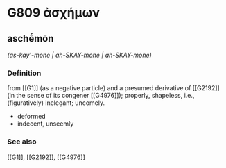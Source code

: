 # G809 ἀσχήμων

## aschḗmōn

_(as-kay'-mone | ah-SKAY-mone | ah-SKAY-mone)_

### Definition

from [[G1]] (as a negative particle) and a presumed derivative of [[G2192]] (in the sense of its congener [[G4976]]); properly, shapeless, i.e., (figuratively) inelegant; uncomely.

- deformed
- indecent, unseemly

### See also

[[G1]], [[G2192]], [[G4976]]


